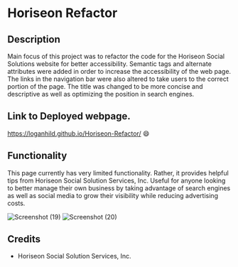 # Horiseon Refactor

## Description
Main focus of this project was to refactor the code for the Horiseon Social Solutions website for better accessibility. Semantic tags and alternate attributes were added in order to increase the accessibility of the web page. The links in the navigation bar were also altered to take users to the correct portion of the page. The title was changed to be more concise and descriptive as well as optimizing the position in search engines. 

## Link to Deployed webpage.
https://loganhild.github.io/Horiseon-Refactor/
😄

## Functionality
This page currently has very limited functionality. Rather, it provides helpful tips from Horiseon Social Solution Services, Inc. Useful for anyone looking to better manage their own business by taking advantage of search engines as well as social media to grow their visibility while reducing advertising costs. 

![Screenshot (19)](https://user-images.githubusercontent.com/82903685/122656505-dbb28300-d120-11eb-8303-c5c45455694c.png)
![Screenshot (20)](https://user-images.githubusercontent.com/82903685/122656512-e5d48180-d120-11eb-85f7-62087867b5b1.png)

## Credits
* Horiseon Social Solution Services, Inc.
